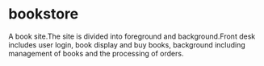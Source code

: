 # bookstore
A book site.The site is divided into foreground and background.Front desk includes user login, book display and buy books, background including management of books and the processing of orders.
